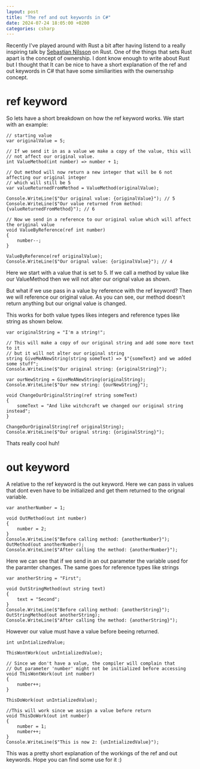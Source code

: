 ```yaml
---
layout: post
title: "The ref and out keywords in C#"
date: 2024-07-24 18:05:00 +0200
categories: csharp
---
```

Recently I've played around with Rust a bit after having listend to a really inspiring talk by 
[Sebastian Nilsson](https://sebnilsson.com/) on Rust. One of the things that sets Rust apart is the concept of ownership. I dont know enough to write about Rust but I thought that It can be nice to have a short explanation of the ref and out keywords in C# that have some similiarities with the ownersship concept. 

# ref keyword
So lets have a short breakdown on how the ref keyword works. 
We start with an example: 
```
// starting value
var originalValue = 5;

// If we send it in as a value we make a copy of the value, this will
// not affect our original value. 
int ValueMethod(int number) => number + 1;

// Out method will now return a new integer that will be 6 not affecting our original integer 
// which will still be 5
var valueReturnedFromMethod = ValueMethod(originalValue);

Console.WriteLine($"Our original value: {originalValue}"); // 5
Console.WriteLine($"Our value returned from method: {valueReturnedFromMethod}"); // 6

// Now we send in a reference to our original value which will affect the original value 
void ValueByReference(ref int number)
{
    number--;
}

ValueByReference(ref originalValue);
Console.WriteLine($"Our orignal value: {originalValue}"); // 4
``` 

Here we start with a value that is set to 5. 
If we call a method by value like our ValueMethod then we will not alter our orignal value as shown.

But what if we use pass in a value by reference with the ref keyword? Then we will reference our original value. As you can see, our method doesn't return anything but our orignal value is changed. 

This works for both value types likes integers and reference types like string as shown below.

```
var originalString = "I'm a string!";

// This will make a copy of our original string and add some more text to it
// but it will not alter our original string
string GiveMeANewString(string someText) => $"{someText} and we added some stuff";
Console.WriteLine($"Our original string: {originalString}");

var ourNewString = GiveMeANewString(originalString);
Console.WriteLine($"Our new string: {ourNewString}");

void ChangeOurOriginalString(ref string someText)
{
    someText = "And like witchcraft we changed our original string instead";
}

ChangeOurOriginalString(ref originalString);
Console.WriteLine($"Our orignal string: {originalString}");
```
Thats really cool huh! 

# out keyword

A relative to the ref keyword is the out keyword. Here we can pass in values that dont even have to be initialized and get them returned to the orignal variable. 

```
var anotherNumber = 1;

void OutMethod(out int number)
{
    number = 2;
}
Console.WriteLine($"Before calling method: {anotherNumber}");
OutMethod(out anotherNumber);
Console.WriteLine($"After calling the method: {anotherNumber}");

```

Here we can see that if we send in an out parameter the variable used for the paramter changes. The same goes for reference types like strings

```
var anotherString = "First";

void OutStringMethod(out string text)
{
    text = "Second";
}
Console.WriteLine($"Before calling method: {anotherString}");
OutStringMethod(out anotherString);
Console.WriteLine($"After calling the method: {anotherString}");
```

However our value must have a value before beeing returned. 

```
int unIntializedValue;

ThisWontWork(out unIntializedValue);

// Since we don't have a value, the compiler will complain that
// Out parameter 'number' might not be initialized before accessing
void ThisWontWork(out int number)
{
    number++;
}

ThisDoWork(out unIntializedValue);

//This will work since we assign a value before return
void ThisDoWork(out int number)
{
    number = 1;
    number++;
}
Console.WriteLine($"This is now 2: {unIntializedValue}");
```

This was a pretty short explanation of the workings of the ref and out keywords. Hope you can find some use for it :) 